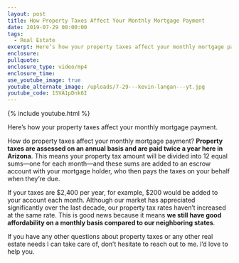 ```yaml
---
layout: post
title: How Property Taxes Affect Your Monthly Mortgage Payment
date: 2019-07-29 00:00:00
tags:
  - Real Estate
excerpt: Here’s how your property taxes affect your monthly mortgage payment.
enclosure:
pullquote:
enclosure_type: video/mp4
enclosure_time:
use_youtube_image: true
youtube_alternate_image: /uploads/7-29---kevin-langan---yt.jpg
youtube_code: 1SVA1pDnk6I
---
```


{% include youtube.html %}

Here’s how your property taxes affect your monthly mortgage payment.

How do property taxes affect your monthly mortgage payment? **Property taxes are assessed on an annual basis and are paid twice a year here in Arizona**. This means your property tax amount will be divided into 12 equal sums—one for each month—and these sums are added to an escrow account with your mortgage holder, who then pays the taxes on your behalf when they’re due.

If your taxes are $2,400 per year, for example, $200 would be added to your account each month. Although our market has appreciated significantly over the last decade, our property tax rates haven’t increased at the same rate. This is good news because it means **we still have good affordability on a monthly basis compared to our neighboring states**.

If you have any other questions about property taxes or any other real estate needs I can take care of, don’t hesitate to reach out to me. I’d love to help you.